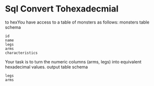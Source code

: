 # Sql Convert Tohexadecmial

to hexYou have access to a table of monsters as follows:
monsters table schema

    id
    name
    legs
    arms
    characteristics

Your task is to turn the numeric columns (arms, legs) into equivalent hexadecimal values.
output table schema

    legs
    arms

